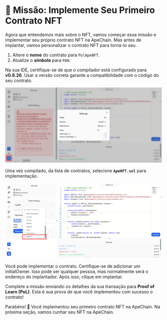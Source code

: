 # 🚀 Missão: Implemente Seu Primeiro Contrato NFT

Agora que entendemos mais sobre o NFT, vamos começar essa missão e implementar seu próprio contrato NFT na ApeChain. Mas antes de implantar, vamos personalizar o contrato NFT para torná-lo seu.

1. Altere o **nome** do contrato para `PolApeNFT`.
2. Atualize o **símbolo** para `PAN`.

Na sua IDE, certifique-se de que o compilador está configurado para **v0.8.26**. Usar a versão correta garante a compatibilidade com o código do seu contrato.

![](https://raw.githubusercontent.com/POLearn/build-on-apechain/refs/heads/master/content/assets/images/nft_version.png)

Uma vez compilado, da lista de contratos, selecione **`ApeNFT.sol`** para implementação.

![](https://raw.githubusercontent.com/POLearn/build-on-apechain/refs/heads/master/content/assets/images/nft_select.png)

Você pode implementar o contrato. Certifique-se de adicionar um initialOwner. Isso pode ser qualquer pessoa, mas normalmente será o endereço do implantador. Após isso, clique em implantar.

Complete a missão enviando os detalhes da sua transação para **Proof of Learn (PoL)**. Esta é sua prova de que você implementou com sucesso o contrato!

Parabéns! 🎉 Você implementou seu primeiro contrato NFT na ApeChain. Na próxima seção, vamos cunhar seu NFT na ApeChain.